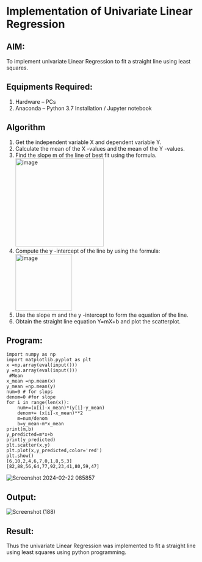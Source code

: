 # Implementation of Univariate Linear Regression
## AIM:
To implement univariate Linear Regression to fit a straight line using least squares.
## Equipments Required:
1. Hardware – PCs
2. Anaconda – Python 3.7 Installation / Jupyter notebook
## Algorithm
1. Get the independent variable X and dependent variable Y.
2. Calculate the mean of the X -values and the mean of the Y -values.
3. Find the slope m of the line of best fit using the formula. <img width="231" alt="image" src="https://user-images.githubusercontent.com/93026020/192078527-b3b5ee3e-992f-46c4-865b-3b7ce4ac54ad.png">
4. Compute the y -intercept of the line by using the formula:<img width="148" alt="image" src="https://user-images.githubusercontent.com/93026020/192078545-79d70b90-7e9d-4b85-9f8b-9d7548a4c5a4.png">
5. Use the slope m and the y -intercept to form the equation of the line.
6. Obtain the straight line equation Y=mX+b and plot the scatterplot.

## Program:
```
import numpy as np
import matplotlib.pyplot as plt
x =np.array(eval(input()))
y =np.array(eval(input()))
 #Mean
x_mean =np.mean(x)
y_mean =np.mean(y)
num=0 # for slops
denom=0 #for slope
for i in range(len(x)):
    num+=(x[i]-x_mean)*(y[i]-y_mean)
    denom+= (x[i]-x_mean)**2
    m=num/denom
    b=y_mean-m*x_mean
print(m,b)
y_predicted=m*x+b
print(y_predicted)
plt.scatter(x,y)
plt.plot(x,y_predicted,color='red')
plt.show()
[6,10,2,4,6,7,0,1,8,5,3]
[82,88,56,64,77,92,23,41,80,59,47]
```
![Screenshot 2024-02-22 085857](https://github.com/POZHILANVD/Find-the-best-fit-line-using-Least-Squares-Method/assets/144870498/529f0be3-62c7-419e-9b07-46b173eaa4a5)
## Output:
![Screenshot (188)](https://github.com/POZHILANVD/Find-the-best-fit-line-using-Least-Squares-Method/assets/144870498/0747e181-125a-4e59-b6a1-ead8e7b15521)
## Result:
Thus the univariate Linear Regression was implemented to fit a straight line using least squares using python programming.
